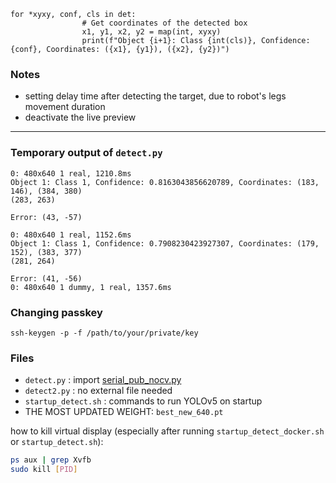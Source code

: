 ```
for *xyxy, conf, cls in det:
                # Get coordinates of the detected box
                x1, y1, x2, y2 = map(int, xyxy)
                print(f"Object {i+1}: Class {int(cls)}, Confidence: {conf}, Coordinates: ({x1}, {y1}), ({x2}, {y2})")
```
### Notes
- setting delay time after detecting the target, due to robot's legs movement duration
- deactivate the live preview

---
### Temporary output of `detect.py`

```
0: 480x640 1 real, 1210.8ms
Object 1: Class 1, Confidence: 0.8163043856620789, Coordinates: (183, 146), (384, 380)
(283, 263)

Error: (43, -57)

0: 480x640 1 real, 1152.6ms
Object 1: Class 1, Confidence: 0.7908230423927307, Coordinates: (179, 152), (383, 377)
(281, 264)

Error: (41, -56)
0: 480x640 1 dummy, 1 real, 1357.6ms
```

### Changing passkey
`ssh-keygen -p -f /path/to/your/private/key`

### Files
- `detect.py` : import [serial_pub_nocv.py](https://github.com/trinadia/alfatih_detection/blob/main/serial_pub_nocv.py)
- `detect2.py` : no external file needed
- `startup_detect.sh` : commands to run YOLOv5 on startup
- THE MOST UPDATED WEIGHT: `best_new_640.pt`

how to kill virtual display (especially after running `startup_detect_docker.sh` or `startup_detect.sh`):<br>
```bash
ps aux | grep Xvfb
sudo kill [PID]
```
